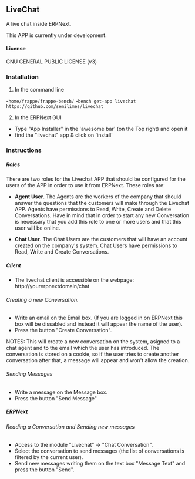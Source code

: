 ## LiveChat

A live chat inside ERPNext.

This APP is currently under development.

#### License

GNU GENERAL PUBLIC LICENSE (v3)


### Installation

1. In the command line

-`home/frappe/frappe-bench/`
-`bench get-app livechat https://github.com/semilimes/livechat`

2. In the ERPNext GUI

- Type "App Installer" in the 'awesome bar' (on the Top right) and open it
- find the "livechat" app & click on 'install'


### Instructions

##### Roles
There are two roles for the Livechat APP that should be configured for the users of the APP in order to use
it from ERPNext. These roles are:

- **Agent User**. The Agents are the workers of the company that should answer the questions that the customers
will make through the Livechat APP. Agents have permissions to Read, Write, Create and Delete Conversations.
Have in mind that in order to start any new Conversation is necessary that you add this role to one or more
users and that this user will be online.

- **Chat User**. The Chat Users are the customers that will have an account created on the company's system. Chat
Users have permissions to Read, Write and Create Conversations.

##### Client

- The livechat client is accessible on the webpage: http://yourerpnextdomain/chat

###### Creating a new Conversation.
- Write an email on the Email box. (If you are logged in on ERPNext this box will be dissabled and
  instead it will appear the name of the user).
- Press the button "Create Conversation".

NOTES: This will create a new conversation on the system, asigned to a chat agent and to the email which the
user has introduced.
The conversation is stored on a cookie, so if the user tries to create another conversation after that,
a message will appear and won't allow the creation.

###### Sending Messages
- Write a message on the Message box.
- Press the button "Send Message"

##### ERPNext

###### Reading a Conversation and Sending new messages
- Access to the module "Livechat" -> "Chat Conversation".
- Select the conversation to send messages (the list of conversations is filtered by the current user).
- Send new messages writing them on the text box "Message Text" and press the button "Send".

